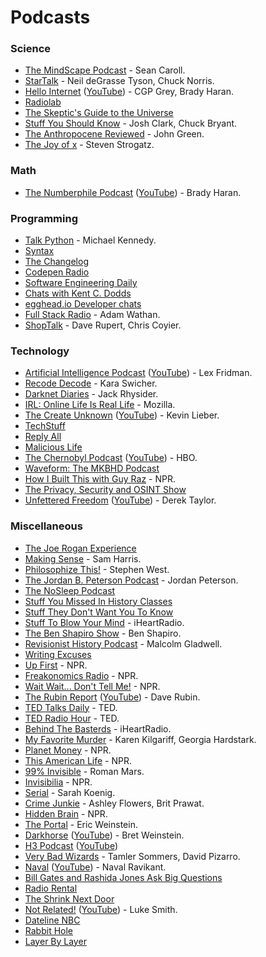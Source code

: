 # Podcasts

### Science
  - [The MindScape Podcast](https://www.preposterousuniverse.com/podcast/) - Sean Caroll.
  - [StarTalk](https://www.startalkradio.net/) - Neil deGrasse Tyson, Chuck Norris.
  - [Hello Internet](https://www.hellointernet.fm/) ([YouTube](https://www.youtube.com/playlist?list=PLe_b-HAZD1pXZl1UzE7Q9IiYMXKxSG7Lg)) - CGP Grey, Brady Haran.
  - [Radiolab](http://www.radiolab.org/)
  - [The Skeptic's Guide to the Universe](https://www.theskepticsguide.org/)
  - [Stuff You Should Know](https://stuffyoushouldknow.com/) - Josh Clark, Chuck Bryant.
  - [The Anthropocene Reviewed](https://www.wnycstudios.org/podcasts/anthropocene-reviewed) - John Green.
  - [The Joy of x](https://www.quantamagazine.org/tag/the-joy-of-x) - Steven Strogatz.
  
### Math
  - [The Numberphile Podcast](https://www.numberphile.com/podcast) ([YouTube](https://www.youtube.com/playlist?list=PLt5AfwLFPxWLNVixpe1w3fi6lE2OTq0ET)) - Brady Haran.

### Programming
  - [Talk Python](https://talkpython.fm/) - Michael Kennedy.
  - [Syntax](https://syntax.fm/)
  - [The Changelog](https://changelog.com/podcast)
  - [Codepen Radio](https://blog.codepen.io/radio/)
  - [Software Engineering Daily](https://softwareengineeringdaily.com/)
  - [Chats with Kent C. Dodds](https://kentcdodds.com/chats-with-kent-podcast/)
  - [egghead.io Developer chats]()
  - [Full Stack Radio](https://fullstackradio.com/) - Adam Wathan.
  - [ShopTalk](https://shoptalkshow.com/) - Dave Rupert, Chris Coyier.

### Technology
  - [Artificial Intelligence Podcast](https://lexfridman.com/podcast/) ([YouTube](https://www.youtube.com/playlist?list=PLrAXtmErZgOdP_8GztsuKi9nrraNbKKp4)) - Lex Fridman.
  - [Recode Decode](https://www.vox.com/recode) - Kara Swicher.
  - [Darknet Diaries](https://darknetdiaries.com/) - Jack Rhysider.
  - [IRL: Online Life Is Real Life](https://irlpodcast.org/) - Mozilla.
  - [The Create Unknown](https://www.thecreateunknown.com/) ([YouTube](https://www.youtube.com/playlist?list=PL3ILhZeR_2YSzTguiTryZS8bkQXTviNcc)) - Kevin Lieber.
  - [TechStuff](https://www.iheart.com/podcast/105-techstuff-26941194/)
  - [Reply All](https://gimletmedia.com/reply-all/)
  - [Malicious Life](https://malicious.life/)
  - [The Chernobyl Podcast](https://www.hbo.com/chernobyl/podcast) ([YouTube](https://www.youtube.com/playlist?list=PLO79iP69FaZPKaMDoSPAtGdoa3wd3lp9n)) - HBO.
  - [Waveform: The MKBHD Podcast](https://waveformpodcast.com/)
  - [How I Built This with Guy Raz](https://www.npr.org/podcasts/510313/how-i-built-this) - NPR.
  - [The Privacy, Security and OSINT Show](https://www.inteltechniques.com/podcast.html)
  - [Unfettered Freedom](https://www.youtube.com/playlist?list=PL5--8gKSku14XdQevhRTUZGtsu2BJzyYi) ([YouTube](https://www.youtube.com/playlist?list=PL5--8gKSku14XdQevhRTUZGtsu2BJzyYi)) - Derek Taylor.
  
### Miscellaneous
  - [The Joe Rogan Experience](https://www.joerogan.com/#jre-section)
  - [Making Sense](https://samharris.org/podcast/) - Sam Harris.
  - [Philosophize This!](http://philosophizethis.org/) - Stephen West.
  - [The Jordan B. Peterson Podcast](https://www.jordanbpeterson.com/podcast/) - Jordan Peterson.
  - [The NoSleep Podcast](https://www.thenosleeppodcast.com/)
  - [Stuff You Missed In History Classes](https://www.iheart.com/podcast/stuff-you-missed-in-history-cl-21124503/)
  - [Stuff They Don't Want You To Know](https://www.iheart.com/podcast/182-stuff-they-dont-want-you-t-26941221/)
  - [Stuff To Blow Your Mind](https://www.iheart.com/podcast/stuff-to-blow-your-mind-21123915/) - iHeartRadio.
  - [The Ben Shapiro Show](https://www.dailywire.com/show/the-ben-shapiro-show) - Ben Shapiro.
  - [Revisionist History Podcast](http://revisionisthistory.com/) - Malcolm Gladwell.
  - [Writing Excuses](https://writingexcuses.com/)
  - [Up First](https://www.npr.org/podcasts/510318/up-first) - NPR.
  - [Freakonomics Radio](https://www.npr.org/podcasts/452538045/freakonomics-radio) - NPR.
  - [Wait Wait... Don't Tell Me!](https://www.npr.org/podcasts/344098539/wait-wait-don-t-tell-me) - NPR.
  - [The Rubin Report](https://rubinreport.com/) ([YouTube](https://www.youtube.com/c/RubinReport/)) - Dave Rubin.
  - [TED Talks Daily](https://www.ted.com/about/programs-initiatives/ted-talks/ted-talks-daily) - TED.
  - [TED Radio Hour](https://www.ted.com/podcasts/ted-radio-hour) - TED.
  - [Behind The Basterds](https://www.iheart.com/podcast/105-behind-the-bastards-29236323/) - iHeartRadio.
  - [My Favorite Murder](https://myfavoritemurder.com/) - Karen Kilgariff, Georgia Hardstark.
  - [Planet Money](https://www.npr.org/sections/money/) - NPR.
  - [This American Life](https://www.npr.org/podcasts/381444650/this-american-life) - NPR.
  - [99% Invisible](https://99percentinvisible.org/) - Roman Mars.
  - [Invisibilia](https://www.npr.org/programs/invisibilia/) - NPR.
  - [Serial](https://serialpodcast.org/) - Sarah Koenig.
  - [Crime Junkie](https://crimejunkiepodcast.com/) - Ashley Flowers, Brit Prawat.
  - [Hidden Brain](https://www.npr.org/series/423302056/hidden-brain) - NPR.
  - [The Portal](https://ericweinstein.org/) - Eric Weinstein.
  - [Darkhorse](https://bretweinstein.net/podcast) ([YouTube](https://www.youtube.com/playlist?list=PLjQ2gC-5yHEug8_VK8ve0oDSJLoIU4b93)) - Bret Weinstein.
  - [H3 Podcast](https://www.youtube.com/c/H3Podcast/) ([YouTube](https://www.youtube.com/c/H3Podcast/))
  - [Very Bad Wizards](https://www.verybadwizards.com/) - Tamler Sommers, David Pizarro.
  - [Naval](https://nav.al/) ([YouTube](https://www.youtube.com/playlist?list=PL5QAQBV5zCqXqrXaWACI3ZACs5XgWPJup)) - Naval Ravikant.
  - [Bill Gates and Rashida Jones Ask Big Questions](https://www.gatesnotes.com/podcast)
  - [Radio Rental](https://radiorentalusa.com/)
  - [The Shrink Next Door](https://wondery.com/shows/shrink-next-door/)
  - [Not Related!](https://notrelated.xyz/) ([YouTube](https://www.youtube.com/playlist?list=PL-p5XmQHB_JQTeUxtGBI7sHCOOuY4qT-B)) - Luke Smith.
  - [Dateline NBC]()
  - [Rabbit Hole]()
  - [Layer By Layer]()

  
  
  
  
  
  
  
  
  
  
  
  
  
  
  
  
  
  
  
  
  
  
  
  
  
  
  
  
